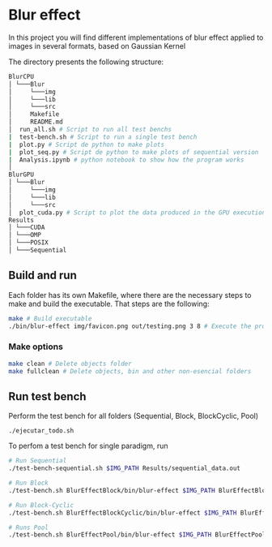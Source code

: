 # Blur effect

In this project you will find different implementations of blur effect applied to images in several formats, based on Gaussian Kernel

The directory presents the following structure:

```bash
BlurCPU
│ └───Blur
│     └───img
│     └───lib
│     └───src
│     Makefile
│     README.md
│  run_all.sh # Script to run all test benchs
|  test-bench.sh # Script to run a single test bench
|  plot.py # Script de python to make plots
|  plot_seq.py # Script de python to make plots of sequential version
|  Analysis.ipynb # python notebook to show how the program works
│
BlurGPU
│ └───Blur
│     └───img
│     └───lib
│     └───src
│  plot_cuda.py # Script to plot the data produced in the GPU execution
Results
│ └───CUDA
│ └───OMP
│ └───POSIX
│ └───Sequential
```

## Build and run

Each folder has its own Makefile, where there are the necessary steps to make and build the executable. That steps are the following:

```bash
make # Build executable
./bin/blur-effect img/favicon.png out/testing.png 3 8 # Execute the program
```

### Make options

```bash
make clean # Delete objects folder
make fullclean # Delete objects, bin and other non-esencial folders
```

## Run test bench

Perform the test bench for all folders (Sequential, Block, BlockCyclic, Pool)

```
./ejecutar_todo.sh
```

To perfom a test bench for single paradigm, run

```bash
# Run Sequential
./test-bench-sequential.sh $IMG_PATH Results/sequential_data.out

# Run Block
./test-bench.sh BlurEffectBlock/bin/blur-effect $IMG_PATH BlurEffectBlock/out Results/block.out

# Run Block-Cyclic
./test-bench.sh BlurEffectBlockCyclic/bin/blur-effect $IMG_PATH BlurEffectBlockCyclic/out Results/cyclic_data.out

# Runs Pool
./test-bench.sh BlurEffectPool/bin/blur-effect $IMG_PATH BlurEffectPool/out Results/pool_data.out
```

